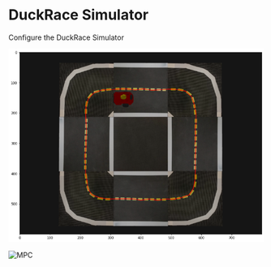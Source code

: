 # DuckRace Simulator
Configure the DuckRace Simulator

![Central line](assets/output.png)

![MPC](mpc_run.gif)
